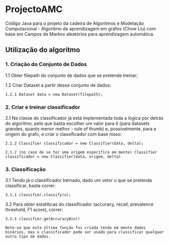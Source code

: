 # ProjectoAMC
Código Java para o projeto da cadeira de Algoritmos e Modelação Computacional - Algoritmo de aprendizagem em grafos (Chow Liu) com base em Campos de Markov aleatórios para aprendizagem automática.

## Utilização do algoritmo

### 1. Criação do Conjunto de Dados

1.1 Obter filepath do conjunto de dados que se pretende treinar;

1.2 Criar Dataset a partir desse conjunto de dados: 

    1.2.1 Dataset data = new Dataset(filepath);

### 2. Criar e treinar classificador

2.1 Na classe do classificador já está implementada toda a lógica por detrás do algoritmo, pelo que basta escolher um valor para $\delta$ (para datasets grandes, quanto menor melhor - rule of thumb) e, possivelmente, para a origem do grafo, e criar o classificador com base nisso:

    2.1.2 Classifier classificador = new Classifier(data, delta);

    2.1.2 (no caso de se ter uma origem específica em mente) Classifier classificador = new Classifier(data, origem, delta)

### 3. Classificação

3.1 Tendo já o classificador treinado, dado um vetor u que se pretenda classificar, basta correr:

    3.1.1 classifier.classify(u);

3.2 Para obter estatíticas do classificador (accuracy, recall, prevalence threshold, F1 score), correr:

    3.2.1 classifier.getAccuracyBin()
    
    Note-se que esta última função foi criada tendo em mente dados binários, mas o classificador pode ser usado para classificar qualquer outro tipo de dados.
